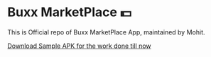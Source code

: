   # Buxx MarketPlace 💵

This is Official repo of Buxx MarketPlace App,
maintained by Mohit.

<a href="https://github.com/mohitsingh35/TradeZY/releases/download/update_2.1/app-debug.apk">Download Sample APK for the work done till now</a>
